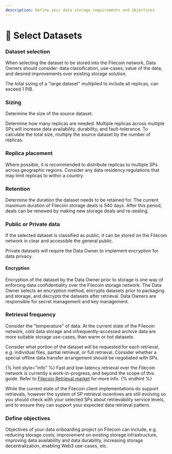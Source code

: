 ```yaml
---
description: Define your data storage requirements and objectives
---
```


# 🔎 Select Datasets

### Dataset selection

When selecting the dataset to be stored into the Filecoin network, Data Owners should consider: data classification, use-cases, value of the data, and desired improvements over existing storage solution.

The total sizing of a "large dataset" multiplied to include all replicas, can exceed 1 PiB.&#x20;

### Sizing&#x20;

Determine the size of the source dataset.&#x20;

Determine how many replicas are needed. Multiple replicas across multiple SPs will increase data availability, durability, and fault-tolerance. To calculate the total size, multiply the source dataset by the number of replicas.&#x20;

### Replica placement

Where possible, it is recommended to distribute replicas to multiple SPs across geographic regions. Consider any data residency regulations that may limit replicas to within a country.

### Retention

Determine the duration the dataset needs to be retained for. The current maximum duration of Filecoin storage deals is 540 days. After this period, deals can be renewed by making new storage deals and re-sealing.

### Public or Private data

If the selected dataset is classified as public, it can be stored on the Filecoin network in clear and accessible the general public.

Private datasets will require the Data Owner to implement encryption for data privacy. &#x20;

#### Encryption

Encryption of the dataset by the Data Owner prior to storage is one way of enforcing data confidentiality over the Filecoin storage network. The Data Owner selects an encryption method, encrypts datasets prior to packaging and storage, and decrypts the datasets after retrieval. Data Owners are responsible for secret management and key management.

### Retrieval frequency

Consider the "temperature" of data. At the current state of the Filecoin network, cold data storage and infrequently-accessed archive data are more suitable storage use-cases, than warm or hot datasets.&#x20;

Consider what portion of the dataset will be requested for each retrieval, e.g. individual files,  partial retrieval, or full retrieval. Consider whether a special offline data transfer arrangement should be negotiated with SPs.

{% hint style="info" %}
Fast and low-latency retrieval over the Filecoin network is currently a work-in-progress, and beyond the scope of this guide. Refer to [Filecoin Retrieval market](https://retrieval.market/) for more info.&#x20;
{% endhint %}

While the current state of the Filecoin client implementations do support retrievals, however the system of SP retrieval incentives are still evolving so you should check with your selected SPs about retrievability service levels, and to ensure they can support your expected data retrieval pattern.

### Define objectives&#x20;

Objectives of your data onboarding project on Filecoin can include, e.g. reducing storage costs, improvement on existing storage infrastructure, improving data availability and data durability, increasing storage decentralization, enabling Web3 use-cases, etc.&#x20;

